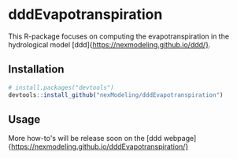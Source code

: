 # dddEvapotranspiration

This R-package focuses on computing the evapotranspiration in the hydrological model [ddd]{https://nexmodeling.github.io/ddd/}.

## Installation

```R
# install.packages("devtools")
devtools::install_github("nexModeling/dddEvapotranspiration")
```

## Usage

More how-to's will be release soon on the [ddd webpage]{https://nexmodeling.github.io/dddEvapotranspiration/}
